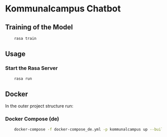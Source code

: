 # Kommunalcampus Chatbot

## Training of the Model 

```sh
    rasa train
```

## Usage

### Start the Rasa Server

```sh
    rasa run
```

## Docker

In the outer project structure run:

### Docker Compose (de)

```sh
    docker-compose -f docker-compose_de.yml -p kommunalcampus up --build
```
